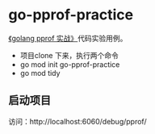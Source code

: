 # go-pprof-practice

[《golang pprof 实战》](https://blog.wolfogre.com/posts/go-ppof-practice/)代码实验用例。

- 项目clone 下来，执行两个命令
- go mod init go-pprof-practice
- go mod tidy

## 启动项目
访问：http://localhost:6060/debug/pprof/
